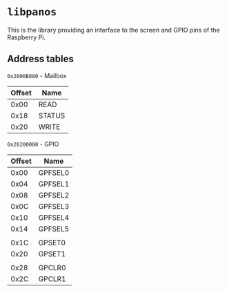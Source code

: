 # `libpanos` #

This is the library providing an interface to the screen and GPIO pins of the Raspberry Pi.

## Address tables ##

`0x2000B880` - Mailbox

|Offset	|Name		|
|----	|----		|
|0x00	|READ		|
|0x18	|STATUS		|
|0x20	|WRITE		|

`0x20200000` - GPIO

|Offset		|Name		|
|----		|----		|
|0x00		|GPFSEL0	|
|0x04		|GPFSEL1	|
|0x08		|GPFSEL2	|
|0x0C		|GPFSEL3	|
|0x10		|GPFSEL4	|
|0x14		|GPFSEL5	|
|			|			|
|0x1C		|GPSET0		|
|0x20		|GPSET1		|
|			|			|
|0x28		|GPCLR0		|
|0x2C		|GPCLR1		|